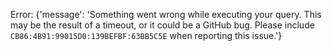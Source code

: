 Error: {'message': 'Something went wrong while executing your query. This may be the result of a timeout, or it could be a GitHub bug. Please include `CB86:4B91:99015D0:139BEFBF:63BB5C5E` when reporting this issue.'}
